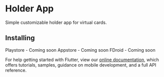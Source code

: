 # Holder App

Simple customizable holder app for virtual cards.

## Installing

Playstore - Coming soon
Appstore - Coming soon
FDroid - Coming soon

For help getting started with Flutter, view our
[online documentation](https://flutter.dev/docs), which offers tutorials,
samples, guidance on mobile development, and a full API reference.
